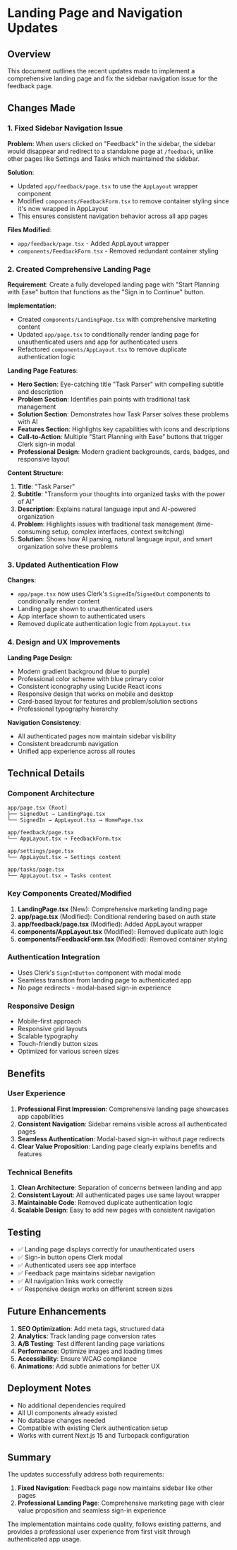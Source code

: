 # Landing Page and Navigation Updates

## Overview
This document outlines the recent updates made to implement a comprehensive landing page and fix the sidebar navigation issue for the feedback page.

## Changes Made

### 1. Fixed Sidebar Navigation Issue
**Problem**: When users clicked on "Feedback" in the sidebar, the sidebar would disappear and redirect to a standalone page at `/feedback`, unlike other pages like Settings and Tasks which maintained the sidebar.

**Solution**: 
- Updated `app/feedback/page.tsx` to use the `AppLayout` wrapper component
- Modified `components/FeedbackForm.tsx` to remove container styling since it's now wrapped in AppLayout
- This ensures consistent navigation behavior across all app pages

**Files Modified**:
- `app/feedback/page.tsx` - Added AppLayout wrapper
- `components/FeedbackForm.tsx` - Removed redundant container styling

### 2. Created Comprehensive Landing Page
**Requirement**: Create a fully developed landing page with "Start Planning with Ease" button that functions as the "Sign in to Continue" button.

**Implementation**: 
- Created `components/LandingPage.tsx` with comprehensive marketing content
- Updated `app/page.tsx` to conditionally render landing page for unauthenticated users and app for authenticated users
- Refactored `components/AppLayout.tsx` to remove duplicate authentication logic

**Landing Page Features**:
- **Hero Section**: Eye-catching title "Task Parser" with compelling subtitle and description
- **Problem Section**: Identifies pain points with traditional task management
- **Solution Section**: Demonstrates how Task Parser solves these problems with AI
- **Features Section**: Highlights key capabilities with icons and descriptions
- **Call-to-Action**: Multiple "Start Planning with Ease" buttons that trigger Clerk sign-in modal
- **Professional Design**: Modern gradient backgrounds, cards, badges, and responsive layout

**Content Structure**:
1. **Title**: "Task Parser"
2. **Subtitle**: "Transform your thoughts into organized tasks with the power of AI"
3. **Description**: Explains natural language input and AI-powered organization
4. **Problem**: Highlights issues with traditional task management (time-consuming setup, complex interfaces, context switching)
5. **Solution**: Shows how AI parsing, natural language input, and smart organization solve these problems

### 3. Updated Authentication Flow
**Changes**:
- `app/page.tsx` now uses Clerk's `SignedIn`/`SignedOut` components to conditionally render content
- Landing page shown to unauthenticated users
- App interface shown to authenticated users
- Removed duplicate authentication logic from `AppLayout.tsx`

### 4. Design and UX Improvements
**Landing Page Design**:
- Modern gradient background (blue to purple)
- Professional color scheme with blue primary color
- Consistent iconography using Lucide React icons
- Responsive design that works on mobile and desktop
- Card-based layout for features and problem/solution sections
- Professional typography hierarchy

**Navigation Consistency**:
- All authenticated pages now maintain sidebar visibility
- Consistent breadcrumb navigation
- Unified app experience across all routes

## Technical Details

### Component Architecture
```
app/page.tsx (Root)
├── SignedOut → LandingPage.tsx
└── SignedIn → AppLayout.tsx → HomePage.tsx

app/feedback/page.tsx
└── AppLayout.tsx → FeedbackForm.tsx

app/settings/page.tsx
└── AppLayout.tsx → Settings content

app/tasks/page.tsx
└── AppLayout.tsx → Tasks content
```

### Key Components Created/Modified
1. **LandingPage.tsx** (New): Comprehensive marketing landing page
2. **app/page.tsx** (Modified): Conditional rendering based on auth state
3. **app/feedback/page.tsx** (Modified): Added AppLayout wrapper
4. **components/AppLayout.tsx** (Modified): Removed duplicate auth logic
5. **components/FeedbackForm.tsx** (Modified): Removed container styling

### Authentication Integration
- Uses Clerk's `SignInButton` component with modal mode
- Seamless transition from landing page to authenticated app
- No page redirects - modal-based sign-in experience

### Responsive Design
- Mobile-first approach
- Responsive grid layouts
- Scalable typography
- Touch-friendly button sizes
- Optimized for various screen sizes

## Benefits

### User Experience
1. **Professional First Impression**: Comprehensive landing page showcases app capabilities
2. **Consistent Navigation**: Sidebar remains visible across all authenticated pages
3. **Seamless Authentication**: Modal-based sign-in without page redirects
4. **Clear Value Proposition**: Landing page clearly explains benefits and features

### Technical Benefits
1. **Clean Architecture**: Separation of concerns between landing and app
2. **Consistent Layout**: All authenticated pages use same layout wrapper
3. **Maintainable Code**: Removed duplicate authentication logic
4. **Scalable Design**: Easy to add new pages with consistent navigation

## Testing
- ✅ Landing page displays correctly for unauthenticated users
- ✅ Sign-in button opens Clerk modal
- ✅ Authenticated users see app interface
- ✅ Feedback page maintains sidebar navigation
- ✅ All navigation links work correctly
- ✅ Responsive design works on different screen sizes

## Future Enhancements
1. **SEO Optimization**: Add meta tags, structured data
2. **Analytics**: Track landing page conversion rates
3. **A/B Testing**: Test different landing page variations
4. **Performance**: Optimize images and loading times
5. **Accessibility**: Ensure WCAG compliance
6. **Animations**: Add subtle animations for better UX

## Deployment Notes
- No additional dependencies required
- All UI components already existed
- No database changes needed
- Compatible with existing Clerk authentication setup
- Works with current Next.js 15 and Turbopack configuration

## Summary
The updates successfully address both requirements:
1. **Fixed Navigation**: Feedback page now maintains sidebar like other pages
2. **Professional Landing Page**: Comprehensive marketing page with clear value proposition and seamless sign-in experience

The implementation maintains code quality, follows existing patterns, and provides a professional user experience from first visit through authenticated app usage.
